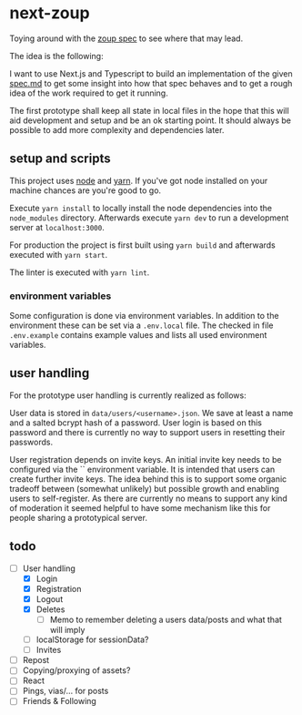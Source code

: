 # next-zoup

Toying around with the [zoup spec](https://github.com/zoupio/spec) to see where that may lead.

The idea is the following:

I want to use Next.js and Typescript to build an implementation of the given [spec.md](https://github.com/zoupio/spec/blob/main/spec.md) to get some insight into how that spec behaves and to get a rough idea of the work required to get it running.

The first prototype shall keep all state in local files in the hope that this will aid development and setup and be an ok starting point. It should always be possible to add more complexity and dependencies later.

## setup and scripts

This project uses [node](https://nodejs.org/) and [yarn](https://yarnpkg.com/).
If you've got node installed on your machine chances are you're good to go.

Execute `yarn install` to locally install the node dependencies into the `node_modules` directory.
Afterwards execute `yarn dev` to run a development server at `localhost:3000`.

For production the project is first built using `yarn build` and afterwards executed with `yarn start`.

The linter is executed with `yarn lint`.

### environment variables

Some configuration is done via environment variables.
In addition to the environment these can be set via a `.env.local` file.
The checked in file `.env.example` contains example values and lists all used environment variables.

## user handling

For the prototype user handling is currently realized as follows:

User data is stored in `data/users/<username>.json`.
We save at least a name and a salted bcrypt hash of a password.
User login is based on this password and there is currently no way to support users in resetting their passwords.

User registration depends on invite keys.
An initial invite key needs to be configured via the `` environment variable.
It is intended that users can create further invite keys.
The idea behind this is to support some organic tradeoff between (somewhat unlikely) but possible growth and enabling users to self-register.
As there are currently no means to support any kind of moderation it seemed helpful to have some mechanism like this for people sharing a prototypical server.

## todo

- [ ] User handling
  - [x] Login
  - [x] Registration
  - [x] Logout
  - [x] Deletes
    - [ ] Memo to remember deleting a users data/posts and what that will imply
  - [ ] localStorage for sessionData?
  - [ ] Invites
- [ ] Repost
- [ ] Copying/proxying of assets?
- [ ] React
- [ ] Pings, vias/… for posts
- [ ] Friends & Following
